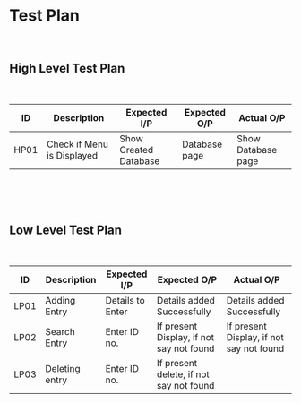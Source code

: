 # Test Plan
<br>

## High Level Test Plan
<br>

| ID | Description | Expected I/P | Expected O/P | Actual O/P | 
|----|----------------------|-------------|-------------|-------------|
|HP01|Check if Menu is Displayed |Show Created Database | Database page|Show Database page|


<br>
<br>
<br>

## Low Level Test Plan
<br>

|ID| Description | Expected I/P | Expected O/P| Actual O/P |
|----|------------------------|---------------|--------------|---------------|
|LP01|Adding Entry  |Details to Enter | Details added Successfully | Details added Successfully |
|LP02|Search Entry|Enter ID no. |If present Display, if not say not found | If present Display, if not say not found|
|LP03|Deleting entry|Enter ID no. |If present delete, if not say not found| |If present delete, if not say not found|

